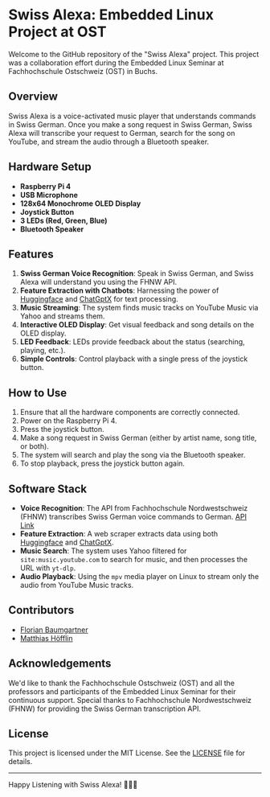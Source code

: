 # Swiss Alexa: Embedded Linux Project at OST

Welcome to the GitHub repository of the "Swiss Alexa" project. This project was a collaboration effort during the Embedded Linux Seminar at Fachhochschule Ostschweiz (OST) in Buchs.

## Overview

Swiss Alexa is a voice-activated music player that understands commands in Swiss German. Once you make a song request in Swiss German, Swiss Alexa will transcribe your request to German, search for the song on YouTube, and stream the audio through a Bluetooth speaker.

## Hardware Setup
- **Raspberry Pi 4**
- **USB Microphone**
- **128x64 Monochrome OLED Display**
- **Joystick Button**
- **3 LEDs (Red, Green, Blue)**
- **Bluetooth Speaker**

## Features
1. **Swiss German Voice Recognition**: Speak in Swiss German, and Swiss Alexa will understand you using the FHNW API.
2. **Feature Extraction with Chatbots**: Harnessing the power of [Huggingface](https://huggingface.co/chat) and [ChatGptX](https://chatgptx.de/) for text processing.
3. **Music Streaming**: The system finds music tracks on YouTube Music via Yahoo and streams them.
4. **Interactive OLED Display**: Get visual feedback and song details on the OLED display.
5. **LED Feedback**: LEDs provide feedback about the status (searching, playing, etc.).
6. **Simple Controls**: Control playback with a single press of the joystick button.

## How to Use
1. Ensure that all the hardware components are correctly connected.
2. Power on the Raspberry Pi 4.
3. Press the joystick button.
4. Make a song request in Swiss German (either by artist name, song title, or both).
5. The system will search and play the song via the Bluetooth speaker.
6. To stop playback, press the joystick button again.

## Software Stack
- **Voice Recognition**: The API from Fachhochschule Nordwestschweiz (FHNW) transcribes Swiss German voice commands to German. [API Link](https://stt4sg.fhnw.ch/)
- **Feature Extraction**: A web scraper extracts data using both [Huggingface](https://huggingface.co/chat) and [ChatGptX](https://chatgptx.de/).
- **Music Search**: The system uses Yahoo filtered for `site:music.youtube.com` to search for music, and then processes the URL with `yt-dlp`.
- **Audio Playback**: Using the `mpv` media player on Linux to stream only the audio from YouTube Music tracks.


## Contributors
- [Florian Baumgartner](https://github.com/FlorianBaumgartner)
- [Matthias Höfflin](https://github.com/Matthias-Hoefflin)


## Acknowledgements
We'd like to thank the Fachhochschule Ostschweiz (OST) and all the professors and participants of the Embedded Linux Seminar for their continuous support. Special thanks to Fachhochschule Nordwestschweiz (FHNW) for providing the Swiss German transcription API.

## License
This project is licensed under the MIT License. See the [LICENSE](LICENSE) file for details.

---


Happy Listening with Swiss Alexa! 🎵🇨🇭